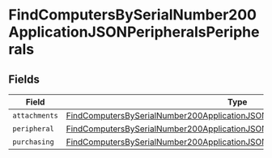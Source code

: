 # FindComputersBySerialNumber200ApplicationJSONPeripheralsPeripherals


## Fields

| Field                                                                                                                                                                                         | Type                                                                                                                                                                                          | Required                                                                                                                                                                                      | Description                                                                                                                                                                                   |
| --------------------------------------------------------------------------------------------------------------------------------------------------------------------------------------------- | --------------------------------------------------------------------------------------------------------------------------------------------------------------------------------------------- | --------------------------------------------------------------------------------------------------------------------------------------------------------------------------------------------- | --------------------------------------------------------------------------------------------------------------------------------------------------------------------------------------------- |
| `attachments`                                                                                                                                                                                 | [FindComputersBySerialNumber200ApplicationJSONPeripheralsPeripheralsAttachments](../../models/operations/findcomputersbyserialnumber200applicationjsonperipheralsperipheralsattachments.md)[] | :heavy_minus_sign:                                                                                                                                                                            | N/A                                                                                                                                                                                           |
| `peripheral`                                                                                                                                                                                  | [FindComputersBySerialNumber200ApplicationJSONPeripheralsPeripheralsPeripheral](../../models/operations/findcomputersbyserialnumber200applicationjsonperipheralsperipheralsperipheral.md)     | :heavy_minus_sign:                                                                                                                                                                            | N/A                                                                                                                                                                                           |
| `purchasing`                                                                                                                                                                                  | [FindComputersBySerialNumber200ApplicationJSONPeripheralsPeripheralsPurchasing](../../models/operations/findcomputersbyserialnumber200applicationjsonperipheralsperipheralspurchasing.md)     | :heavy_minus_sign:                                                                                                                                                                            | N/A                                                                                                                                                                                           |